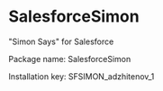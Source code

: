 # SalesforceSimon
"Simon Says" for Salesforce


Package name: SalesforceSimon

Installation key: SFSIMON_adzhitenov_1
